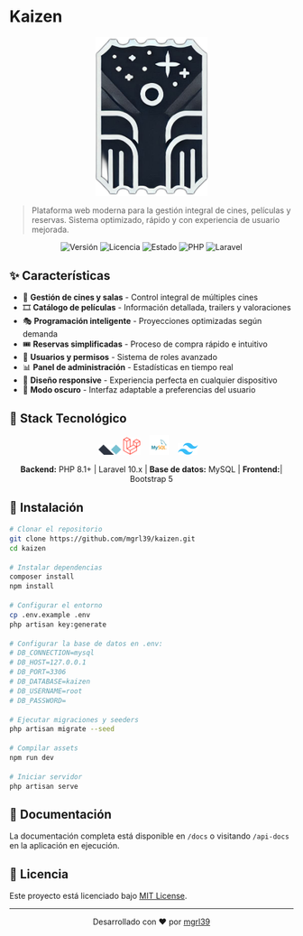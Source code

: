 # Kaizen

<p align="center">
  <img src="public/assets/images/logo.png" width="200" alt="Kaizen">
</p>

> Plataforma web moderna para la gestión integral de cines, películas y reservas. Sistema optimizado, rápido y con experiencia de usuario mejorada.

<p align="center">
  <img src="https://img.shields.io/badge/version-1.1.0-blue" alt="Versión">
  <img src="https://img.shields.io/badge/licencia-MIT-green" alt="Licencia">
  <img src="https://img.shields.io/badge/estado-en%20desarrollo-orange" alt="Estado">
  <img src="https://img.shields.io/badge/PHP-8.1+-8892BF" alt="PHP">
  <img src="https://img.shields.io/badge/Laravel-10.x-FF2D20" alt="Laravel">
</p>

## ✨ Características

- 🏢 **Gestión de cines y salas** - Control integral de múltiples cines
- 🎞️ **Catálogo de películas** - Información detallada, trailers y valoraciones
- 🎭 **Programación inteligente** - Proyecciones optimizadas según demanda
- 🎟️ **Reservas simplificadas** - Proceso de compra rápido e intuitivo
- 👥 **Usuarios y permisos** - Sistema de roles avanzado
- 📊 **Panel de administración** - Estadísticas en tiempo real
- 📱 **Diseño responsive** - Experiencia perfecta en cualquier dispositivo
- 🌙 **Modo oscuro** - Interfaz adaptable a preferencias del usuario

## 🔧 Stack Tecnológico

<p align="center">
  <img src="public/assets/images/alpinejs.png" width="8%" alt="Alpine.js">
  <img src="public/assets/images/laravel.png" width="6%" alt="Laravel">&nbsp;&nbsp;&nbsp;
  <img src="public/assets/images/mysql.png" width="7%" alt="MySQL">&nbsp;&nbsp;&nbsp;
  <img src="public/assets/images/tailwindcss.png" width="7%" alt="Tailwind CSS">&nbsp;&nbsp;&nbsp;

</p>

<p align="center">
  <b>Backend:</b> PHP 8.1+ | Laravel 10.x | <b>Base de datos:</b> MySQL | <b>Frontend:</b>| Bootstrap 5
</p>

## 🚀 Instalación
```bash
# Clonar el repositorio
git clone https://github.com/mgrl39/kaizen.git
cd kaizen

# Instalar dependencias
composer install
npm install

# Configurar el entorno
cp .env.example .env
php artisan key:generate

# Configurar la base de datos en .env:
# DB_CONNECTION=mysql
# DB_HOST=127.0.0.1
# DB_PORT=3306
# DB_DATABASE=kaizen
# DB_USERNAME=root
# DB_PASSWORD=

# Ejecutar migraciones y seeders
php artisan migrate --seed

# Compilar assets
npm run dev

# Iniciar servidor
php artisan serve
```

## 📝 Documentación

La documentación completa está disponible en `/docs` o visitando `/api-docs` en la aplicación en ejecución.

## 📄 Licencia

Este proyecto está licenciado bajo [MIT License](LICENSE).

---

<p align="center">
  Desarrollado con ❤️ por <a href="https://github.com/mgrl39">mgrl39</a>
</p>
